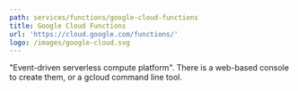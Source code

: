 ```yaml
---
path: services/functions/google-cloud-functions
title: Google Cloud Functions
url: 'https://cloud.google.com/functions/'
logo: /images/google-cloud.svg
---
```

"Event-driven serverless compute platform". There is a web-based console to create them, or a gcloud command line tool.
